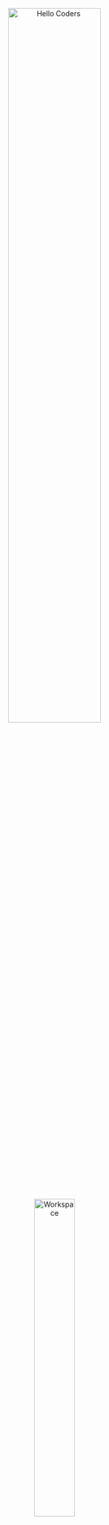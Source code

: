 <div align="center" width="50">

<img src="https://github.com/SP-XD/SP-XD/blob/main/images/hellocoders_rounded.gif?raw=true" alt="Hello Coders" width="60%"/> <br>
<img src="https://github.com/SP-XD/SP-XD/blob/main/images/dev-working_rounded.gif?raw=true" alt="Workspace" width="40%"/><br>

</div>

# 👋 Salut ! Je suis Mohamed Bouray

🎓 Étudiant en 1ère année de Génie Informatique à l’**EST Guelmim**  
💻 Développeur **Frontend** passionné  
🛠️ Je maîtrise **HTML**, **CSS** et **JavaScript**  
🌱 Je m’intéresse au design, à l’accessibilité, et aux bonnes pratiques du web

---

### 🧰 Outils et technologies que j’utilise :

![HTML](https://img.shields.io/badge/HTML-E34F26?style=flat&logo=html5&logoColor=white)
![CSS](https://img.shields.io/badge/CSS-1572B6?style=flat&logo=css3&logoColor=white)
![JavaScript](https://img.shields.io/badge/JavaScript-F7DF1E?style=flat&logo=javascript&logoColor=black)
![Json](https://img.shields.io/badge/JSON-5E5C5C?style=flat&logo=json&logoColor=white)
![Git](https://img.shields.io/badge/GIT-E44C30?style=flat&logo=git&logoColor=white)
![Linux](https://img.shields.io/badge/Linux-FCC624?style=flat&logo=linux&logoColor=black)
![VS Code](https://img.shields.io/badge/VS%20Code-0078D4?style=flat&logo=visual-studio-code&logoColor=white)
![Figma](https://img.shields.io/badge/Figma-F24E1E?style=flat&logo=figma&logoColor=white)

---

### 🔭 Actuellement...

- 🚀 Je travaille sur des projets web frontend
- 📚 J’apprends à structurer du code propre avec JavaScript avancé
- 🐧 Je découvre l’univers **GNU/Linux**

---

### 📫 Contact

- 📧 [mohamedbouray@gmail.com](mailto:mohamedbouray@gmail.com)
- 💬 [Telegram (optionnel)](https://t.me/ton_username)
- 🌐 Portfolio (à venir...)

---

### 📊 GitHub Stats

<div align="center">
  <img src="https://github-readme-stats.vercel.app/api?username=mohamedbouray&show_icons=true&theme=tokyonight" width="45%"/>
  <img src="https://github-readme-stats.vercel.app/api/top-langs/?username=mohamedbouray&layout=compact&theme=tokyonight" width="45%"/>
</div>

---

### ⚙️ Fun Code Block

```javascript
const mohamedBouray = {
  status: "Étudiant EST Guelmim",
  stack: ["HTML", "CSS", "JavaScript"],
  learning: ["Web responsive", "Git & GitHub"],
  passions: ["UI Design", "Open Source", "Développement Web"]
};

